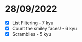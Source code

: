 # 28/09/2022

- [x] List Filtering - 7 kyu
- [x] Count the smiley faces! - 6 kyu
- [x] Scramblies - 5 kyu
